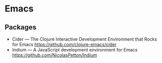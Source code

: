 # Emacs

## Packages

* Cider — The Clojure Interactive Development Environment that Rocks for Emacs
  https://github.com/clojure-emacs/cider
* Indium — A JavaScript development environment for Emacs 
  https://github.com/NicolasPetton/Indium
